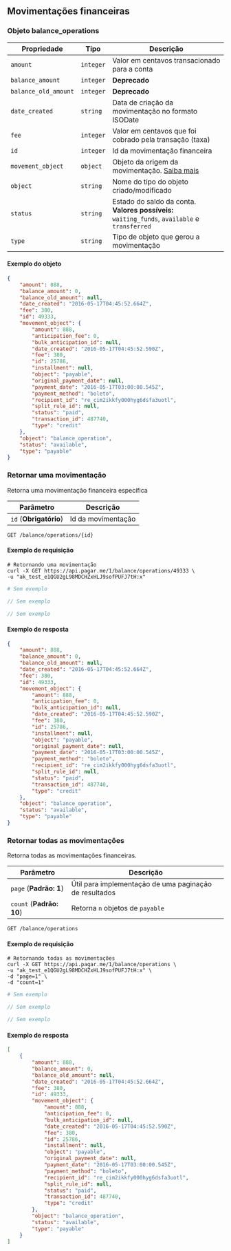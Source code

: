 ## Movimentações financeiras

### Objeto balance_operations

Propriedade | Tipo | Descrição
---|---|---
`amount` | `integer` | Valor em centavos transacionado para a conta
`balance_amount` | `integer` | **Deprecado**
`balance_old_amount` | `integer` | **Deprecado**
`date_created` | `string` | Data de criação da movimentação no formato ISODate
`fee` | `integer` | Valor em centavos que foi cobrado pela transação (taxa)
`id` | `integer` | Id da movimentação financeira
`movement_object` | `object` | Objeto da origem da movimentação. [Saiba mais](/#objeto-payable)
`object` | `string` | Nome do tipo do objeto criado/modificado
`status` | `string` | Estado do saldo da conta. **Valores possíveis:** `waiting_funds`, `available` e `transferred`
`type` | `string` | Tipo de objeto que gerou a movimentação

#### Exemplo do objeto

```json
{
    "amount": 888,
    "balance_amount": 0,
    "balance_old_amount": null,
    "date_created": "2016-05-17T04:45:52.664Z",
    "fee": 380,
    "id": 49333,
    "movement_object": {
        "amount": 888,
        "anticipation_fee": 0,
        "bulk_anticipation_id": null,
        "date_created": "2016-05-17T04:45:52.590Z",
        "fee": 380,
        "id": 25786,
        "installment": null,
        "object": "payable",
        "original_payment_date": null,
        "payment_date": "2016-05-17T03:00:00.545Z",
        "payment_method": "boleto",
        "recipient_id": "re_cim2ikkfy000hyg6dsfa3uotl",
        "split_rule_id": null,
        "status": "paid",
        "transaction_id": 487740,
        "type": "credit"
    },
    "object": "balance_operation",
    "status": "available",
    "type": "payable"
}
```

### Retornar uma movimentação

Retorna uma movimentação financeira específica

Parâmetro | Descrição
---|---
`id` (**Obrigatório**) | Id da movimentação

```endpoint
GET /balance/operations/{id}
```

#### Exemplo de requisição

```curl
# Retornando uma movimentação
curl -X GET https://api.pagar.me/1/balance/operations/49333 \
-u "ak_test_e1QGU2gL98MDCHZxHLJ9sofPUFJ7tH:x"
```

```ruby
# Sem exemplo
```

```php
// Sem exemplo
```

```csharp
// Sem exemplo
```

#### Exemplo de resposta

```json
{
    "amount": 888,
    "balance_amount": 0,
    "balance_old_amount": null,
    "date_created": "2016-05-17T04:45:52.664Z",
    "fee": 380,
    "id": 49333,
    "movement_object": {
        "amount": 888,
        "anticipation_fee": 0,
        "bulk_anticipation_id": null,
        "date_created": "2016-05-17T04:45:52.590Z",
        "fee": 380,
        "id": 25786,
        "installment": null,
        "object": "payable",
        "original_payment_date": null,
        "payment_date": "2016-05-17T03:00:00.545Z",
        "payment_method": "boleto",
        "recipient_id": "re_cim2ikkfy000hyg6dsfa3uotl",
        "split_rule_id": null,
        "status": "paid",
        "transaction_id": 487740,
        "type": "credit"
    },
    "object": "balance_operation",
    "status": "available",
    "type": "payable"
}
```

### Retornar todas as movimentações

Retorna todas as movimentações financeiras.

Parâmetro | Descrição
---|---
`page` (**Padrão: 1**) | Útil para implementação de uma paginação de resultados
`count` (**Padrão: 10**) | Retorna `n` objetos de `payable`

```endpoint
GET /balance/operations
```

#### Exemplo de requisição

```curl
# Retornando todas as movimentações
curl -X GET https://api.pagar.me/1/balance/operations \
-u "ak_test_e1QGU2gL98MDCHZxHLJ9sofPUFJ7tH:x" \
-d "page=1" \
-d "count=1"
```

```ruby
# Sem exemplo
```

```php
// Sem exemplo
```

```csharp
// Sem exemplo
```

#### Exemplo de resposta

```json
[
    {
        "amount": 888,
        "balance_amount": 0,
        "balance_old_amount": null,
        "date_created": "2016-05-17T04:45:52.664Z",
        "fee": 380,
        "id": 49333,
        "movement_object": {
            "amount": 888,
            "anticipation_fee": 0,
            "bulk_anticipation_id": null,
            "date_created": "2016-05-17T04:45:52.590Z",
            "fee": 380,
            "id": 25786,
            "installment": null,
            "object": "payable",
            "original_payment_date": null,
            "payment_date": "2016-05-17T03:00:00.545Z",
            "payment_method": "boleto",
            "recipient_id": "re_cim2ikkfy000hyg6dsfa3uotl",
            "split_rule_id": null,
            "status": "paid",
            "transaction_id": 487740,
            "type": "credit"
        },
        "object": "balance_operation",
        "status": "available",
        "type": "payable"
    }
]
```
